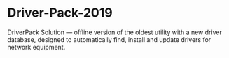 # Driver-Pack-2019
DriverPack Solution — offline version of the oldest utility with a new driver database, designed to automatically find, install and update drivers for network equipment. 

